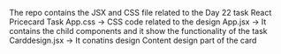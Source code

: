 The repo contains the JSX and CSS file related to the Day 22 task React Pricecard Task
App.css -> CSS code related to the design
App.jsx -> It contains the child components and it show the functionality of the task
Carddesign.jsx -> It conatins design Content design part of the card

